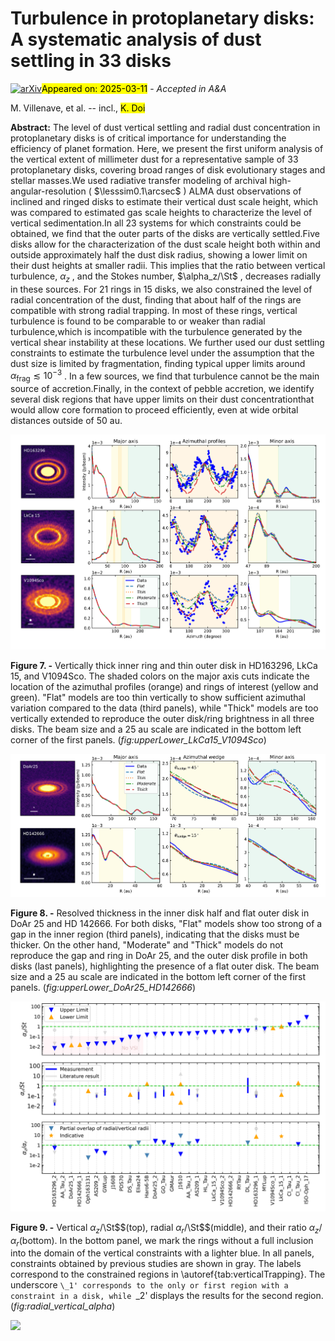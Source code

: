 <div class="macros" style="visibility:hidden;">
$\newcommand{\ensuremath}{}$
$\newcommand{\xspace}{}$
$\newcommand{\object}[1]{\texttt{#1}}$
$\newcommand{\farcs}{{.}''}$
$\newcommand{\farcm}{{.}'}$
$\newcommand{\arcsec}{''}$
$\newcommand{\arcmin}{'}$
$\newcommand{\ion}[2]{#1#2}$
$\newcommand{\textsc}[1]{\textrm{#1}}$
$\newcommand{\hl}[1]{\textrm{#1}}$
$\newcommand{\footnote}[1]{}$
$\newcommand{\vdag}{(v)^\dagger}$
$\newcommand$
$\newcommand$
$\newcommand{\St}{\text{St}}$
$\newcommand{\Sc}{\text{Sc}}$</div>



<div id="title">

# Turbulence in protoplanetary disks: A systematic analysis of dust settling in 33 disks

</div>
<div id="comments">

[![arXiv](https://img.shields.io/badge/arXiv-2503.05872-b31b1b.svg)](https://arxiv.org/abs/2503.05872)<mark>Appeared on: 2025-03-11</mark> -  _Accepted in A&A_

</div>
<div id="authors">

M. Villenave, et al. -- incl., <mark>K. Doi</mark>

</div>
<div id="abstract">

**Abstract:** The level of dust vertical settling and radial dust concentration in protoplanetary disks is of critical importance for understanding the efficiency of planet formation. Here, we present the first uniform analysis of the vertical extent of millimeter dust for a representative sample of 33  protoplanetary disks, covering broad ranges of disk evolutionary stages and stellar masses.We used radiative transfer modeling of archival high-angular-resolution ( $\lesssim0.1\arcsec$ ) ALMA dust observations of inclined and ringed disks to estimate their vertical dust scale height, which was compared to estimated gas scale heights to characterize the level of vertical sedimentation.In all 23 systems for which constraints could be obtained, we find that the outer parts of the disks are vertically settled.Five disks allow for the characterization of the dust scale height both within and outside approximately half the dust disk radius, showing a lower limit on their dust heights at smaller radii. This implies that the ratio between vertical turbulence, $\alpha_z$ , and the Stokes number, $\alpha_z/\St$ , decreases radially in these sources. For 21 rings in 15 disks, we also constrained the level of radial concentration of the dust, finding that about half of the rings are compatible with strong radial trapping. In most of these rings, vertical turbulence is found to be comparable to or weaker than radial turbulence,which is incompatible with the turbulence generated by the vertical shear instability at these locations. We further used our dust settling constraints to estimate the turbulence level under the assumption that the dust size is limited by fragmentation, finding typical upper limits around $\alpha_\text{frag}\lesssim10^{-3}$ .  In a few sources, we find that turbulence cannot be the main source of accretion.Finally, in the context of pebble accretion, we identify several disk regions that have upper limits on their dust concentrationthat would allow core formation to proceed efficiently, even at wide orbital distances outside of 50 au.

</div>

<div id="div_fig1">

<img src="tmp_2503.05872/./figures/HD163296_LkCa15_V1094Sco_UpperLowerLimit_constraints.png" alt="Fig7" width="100%"/>

**Figure 7. -** Vertically thick inner ring and thin outer disk in HD163296, LkCa 15, and V1094Sco. The shaded colors on the major axis cuts indicate the location of the azimuthal profiles (orange) and rings of interest (yellow and green).
    "Flat" models are too thin vertically to show sufficient azimuthal variation compared to the data (third panels), while "Thick" models  are too vertically extended to reproduce the outer disk/ring brightness in all three disks. The beam size and a 25 au scale are indicated in the bottom left corner of the first panels. (*fig:upperLower_LkCa15_V1094Sco*)

</div>
<div id="div_fig2">

<img src="tmp_2503.05872/./figures/DoAr25_HD142666_UpperLowerLimit_constraints.png" alt="Fig8" width="100%"/>

**Figure 8. -** Resolved thickness in the inner disk half and flat outer disk in DoAr 25 and HD 142666. For both disks, "Flat" models show too strong of a gap in the inner region (third panels), indicating that the disks must be thicker. On the other hand, "Moderate" and "Thick" models do not reproduce the gap and ring in DoAr 25, and the outer disk profile in both disks (last panels), highlighting the presence of a flat outer disk. The beam size and a 25 au scale are indicated in the bottom left corner of the first panels. (*fig:upperLower_DoAr25_HD142666*)

</div>
<div id="div_fig3">

<img src="tmp_2503.05872/./figures/alphaZ_over_alphaR.png" alt="Fig9" width="100%"/>

**Figure 9. -** Vertical $\alpha_z/$\St$$(top), radial $\alpha_r/$\St$$(middle), and their ratio $\alpha_z/\alpha_r$(bottom). In the bottom panel, we mark the rings without a full inclusion into the domain of the vertical constraints with a lighter blue. In all panels, constraints obtained by previous studies are shown in gray. The labels correspond to the constrained regions in \autoref{tab:verticalTrapping}. The underscore `\_1' corresponds to the only or first region with a constraint in a disk, while `\_2' displays the results for the second region. (*fig:radial_vertical_alpha*)

</div><div id="qrcode"><img src=https://api.qrserver.com/v1/create-qr-code/?size=100x100&data="https://arxiv.org/abs/2503.05872"></div>